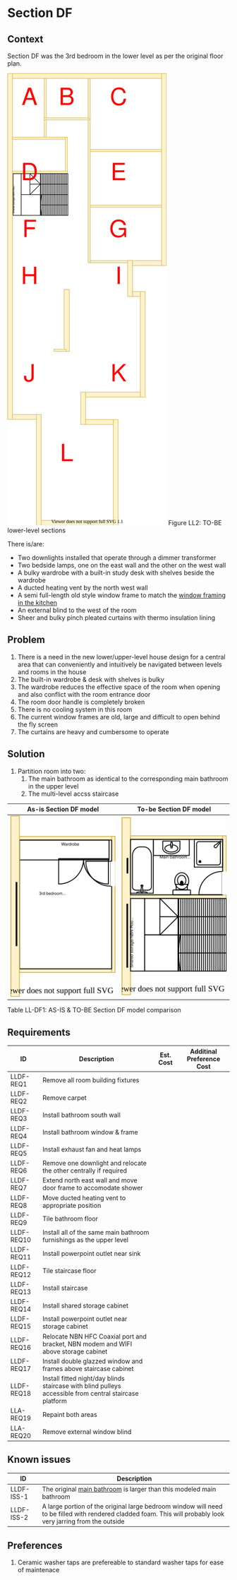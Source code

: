# Section DF

## Context
Section DF was the 3rd bedroom in the lower level as per the original floor plan.

![TO-BE lower-level diagram](Lower-Level-TO-BE-sections.svg)
Figure LL2: TO-BE lower-level sections

There is/are:
* Two downlights installed that operate through a dimmer transformer
* Two bedside lamps, one on the east wall and the other on the west wall
* A bulky wardrobe with a built-in study desk with shelves beside the wardrobe  
* A ducted heating vent by the north west wall
* A semi full-length old style window frame to match the [window framing in the kitchen](./section-H-requirements.md)
* An external blind to the west of the room
* Sheer and bulky pinch pleated curtains with thermo insulation lining

## Problem
1. There is a need in the new lower/upper-level house design for a central area that can conveniently and intuitively be navigated between levels and rooms in the house
2. The built-in wardrobe & desk with shelves is bulky
3. The wardrobe reduces the effective space of the room when opening and also conflict with the room entrance door
4. The room door handle is completely broken 
5. There is no cooling system in this room
6. The current window frames are old, large and difficult to open behind the fly screen
7. The curtains are heavy and cumbersome to operate

## Solution
1. Partition room into two:
    1. The main bathroom as identical to the corresponding main bathroom in the upper level
    2. The multi-level accss staircase

|As-is Section DF model| To-be Section DF model|
|---|---|
|![AS-IS lower-level Section DF diagram](Lower-Level-AS-IS-section-DF.svg)|![TO-BE lower-level Section DF diagram](Lower-Level-TO-BE-section-DF.svg)|
Table LL-DF1: AS-IS & TO-BE Section DF model comparison

## Requirements
|ID|Description|Est. Cost|Additinal Preference Cost|
|---|---|---|--|
|LLDF-REQ1|Remove all room building fixtures||
|LLDF-REQ2|Remove carpet||
|LLDF-REQ3|Install bathroom south wall||
|LLDF-REQ4|Install bathroom window & frame||
|LLDF-REQ5|Install exhaust fan and heat lamps||
|LLDF-REQ6|Remove one downlight and relocate the other centrally if required||
|LLDF-REQ7|Extend north east wall and move door frame to accomodate shower||
|LLDF-REQ8|Move ducted heating vent to appropriate position||
|LLDF-REQ9|Tile bathroom floor||
|LLDF-REQ10|Install all of the same main bathroom furnishings as the upper level||
|LLDF-REQ11|Install powerpoint outlet near sink||
|LLDF-REQ12|Tile staircase floor||
|LLDF-REQ13|Install staircase||
|LLDF-REQ14|Install shared storage cabinet||
|LLDF-REQ15|Install powerpoint outlet near storage cabinet||
|LLDF-REQ16|Relocate NBN HFC Coaxial port and bracket, NBN modem and WIFI above storage cabinet||
|LLDF-REQ17|Install double glazzed window and frames above staircase cabinet||
|LLDF-REQ18|Install fitted night/day blinds staircase with blind pulleys accessible from central staircase platform||
|LLA-REQ19|Repaint both areas||
|LLA-REQ20|Remove external window blind||

## Known issues
|ID|Description|
|---|---|
|LLDF-ISS-1|The original [main bathroom](./section-A-requirements.md) is larger than this modeled main bathroom||
|LLDF-ISS-2|A large portion of the original large bedroom window will need to be filled with rendered cladded foam. This will probably look very jarring from the outside|


## Preferences
1. Ceramic washer taps are prefereable to standard washer taps for ease of maintenace 